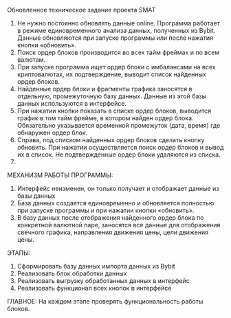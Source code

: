 Обновленное техническое задание проекта SMAT

1.	Не нужно постоянно обновлять данные online. Программа работает в режиме единовременного анализа данных, полученных из Bybit. Данные обновляются при запуске программы или после нажатия кнопки «обновить».
2.	Поиск ордер блоков производится во всех тайм фреймах и по всем валютам.
3.	При запуске программа ищет ордер блоки с имбалансами на всех криптовалютах, их подтверждение, выводит список найденных ордер блоков.
4.	Найденные ордер блоки и фрагменты графика заносятся в отдельную, промежуточную базу данных. Данные из этой базы данных используются в интерфейсе.
5.	При нажатии кнопки показать в списке ордер блоков, выводится график в том тайм фрейме, в котором найден ордер блока. Обязательно указывается временной промежуток (дата, время) где обнаружен ордер блок. 
6.	Справа, под списком найденных ордер блоков сделать кнопку обновить. При нажатии осуществляется поиск ордер блоков и вывод их в список. Не подтвержденные ордер блоки удаляются из списка.
7.	
МЕХАНИЗМ РАБОТЫ ПРОГРАММЫ:

1.	Интерфейс неизменен, он только получает и отображает данные из базы данных
2.	База данных создается единовременно и обновляется полностью при запуске программы и при нажатии кнопки «обновить».
3.	В базу данных после отображения найденного ордер блока по конкретной валютной паре, заносятся все данные для отображения свечного графика, направления движения цены, цели движения цены.

ЭТАПЫ:
1.	Сформировать базу данных импорта данных из Bybit
2.	Реализовать блок обработки данных
3.	Реализовать выгрузку обработанных данных в интерфейс
4.	Реализовать функционал всех кнопок в интерфейсе

ГЛАВНОЕ:
На каждом этапе проверять функциональность работы блоков.

